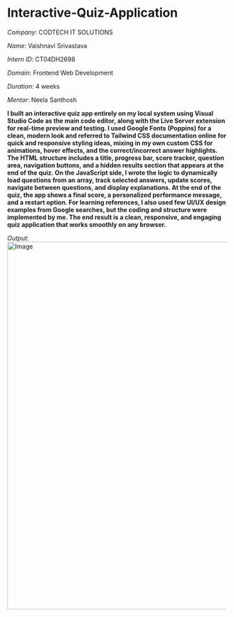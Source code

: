 # Interactive-Quiz-Application

*Company*: CODTECH IT SOLUTIONS

*Name*: Vaishnavi Srivastava

*Intern ID*: CT04DH2698

*Domain*: Frontend Web Development

*Duration*: 4 weeks

*Mentor*: Neela Santhosh

**I built an **interactive quiz app** entirely on my local system using **Visual Studio Code** as the main code editor, along with the **Live Server** extension for real-time preview and testing. I used **Google Fonts** (Poppins) for a clean, modern look and referred to **Tailwind CSS documentation** online for quick and responsive styling ideas, mixing in my own custom CSS for animations, hover effects, and the correct/incorrect answer highlights. The HTML structure includes a title, progress bar, score tracker, question area, navigation buttons, and a hidden results section that appears at the end of the quiz. On the JavaScript side, I wrote the logic to dynamically load questions from an array, track selected answers, update scores, navigate between questions, and display explanations. At the end of the quiz, the app shows a final score, a personalized performance message, and a restart option. For learning references, I also used  few UI/UX design examples from Google searches, but the coding and structure were implemented by me. The end result is a clean, responsive, and engaging quiz application that works smoothly on any browser.**

*Output*: <img width="947" height="843" alt="Image" src="https://github.com/user-attachments/assets/5e9df674-b3bc-46c3-8d26-36004395c6be" />
